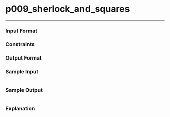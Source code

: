 # p009_sherlock_and_squares
---

### Input Format 

### Constraints

### Output Format 

### Sample Input
```
```
### Sample Output
```
```
### Explanation
